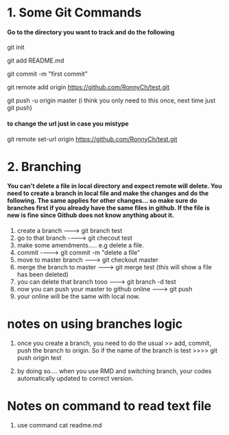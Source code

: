 


# 1. Some Git Commands

#### Go to the directory you want to track and do the following 

git init

git add README.md

git commit -m "first commit"

git remote add origin https://github.com/RonnyCh/test.git

git push -u origin master  (i think you only need to this once, next time just git push)

#### to change the url just in case you mistype

git remote set-url origin https://github.com/RonnyCh/test.git



# 2. Branching

#### You can't delete a file in local directory and expect remote will delete. You need to create a branch in local file and make the changes and do the following. The same applies for other changes... so make sure do branches first if you already have the same files in github. If the file is new is fine since Github does not know anything about it.

1. create a branch ---> git branch test
2. go to that branch ----> git checout test
3. make some amendments..... e.g delete a file.
4. commit ----> git commit -m "delete a file"
5. move to master branch ---> git checkout master
6. merge the branch to master ---> git merge test   (this will show a file has been deleted)
7. you can delete that branch tooo ---> git branch -d test
8. now you can push your master to github online ---> git push
9. your online will be the same with local now.

# notes on using branches logic

1. once you create a branch, you need to do the usual >> add, commit, push the branch to origin.
So if the name of the branch is test >>>> git push origin test

2. by doing so.... when you use RMD and switching branch, your codes automatically updated to correct version. 


# Notes on command to read text file 
1. use command cat readme.md





